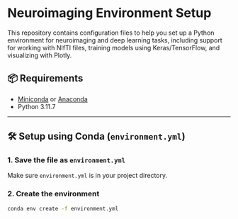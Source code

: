 # Neuroimaging Environment Setup

This repository contains configuration files to help you set up a Python environment for neuroimaging and deep learning tasks, including support for working with NIfTI files, training models using Keras/TensorFlow, and visualizing with Plotly.

## 📦 Requirements

- [Miniconda](https://docs.conda.io/en/latest/miniconda.html) or [Anaconda](https://www.anaconda.com/)
- Python 3.11.7

---

## 🛠️ Setup using Conda (`environment.yml`)

### 1. Save the file as `environment.yml`

Make sure `environment.yml` is in your project directory.

### 2. Create the environment

```bash
conda env create -f environment.yml

